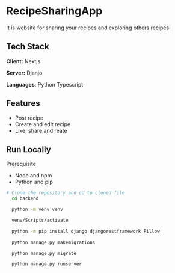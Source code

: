 
# RecipeSharingApp
It is website for sharing your recipes and exploring others recipes






## Tech Stack

**Client:** Nextjs

**Server:** Djanjo

**Languages**: Python Typescript






## Features

- Post recipe
- Create and edit recipe
- Like, share and reate





## Run Locally

Prerequisite

- Node and npm
- Python and pip



```bash
# Clone the repository and cd to cloned file
  cd backend

  python -m venv venv

  venv/Scripts/activate

  python -m pip install django djangorestframework Pillow
  
  python manage.py makemigrations

  python manage.py migrate

  python manage.py runserver
  ```
    
